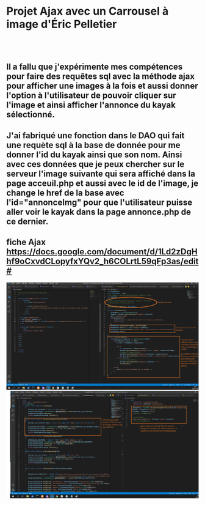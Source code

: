 # Projet Ajax avec un Carrousel à image d'Éric Pelletier
<br>
<br>

## Il a fallu que j'expérimente mes compétences pour faire des requêtes sql avec la méthode ajax pour afficher une images à la fois et aussi donner l'option à l'utilisateur de pouvoir cliquer sur l'image et ainsi afficher l'annonce du kayak sélectionné.

## J'ai fabriqué une fonction dans le DAO qui fait une requète sql à la base de donnée pour me donner l'id du kayak ainsi que son nom. Ainsi avec ces données que je peux chercher sur le serveur l'image suivante qui sera affiché dans la page acceuil.php et aussi avec le id de l'image, je change le href de la base avec l'id="annonceImg" pour que l'utilisateur puisse aller voir le kayak dans la page annonce.php de ce dernier.

## fiche Ajax https://docs.google.com/document/d/1Ld2zDgHhf9oCxvdCLopyfxYQv2_h6COLrtL59qFp3as/edit#

![image1](../images/concepteCarrousel1.png)
![image1](../images/concepteCarrousel2.png)


